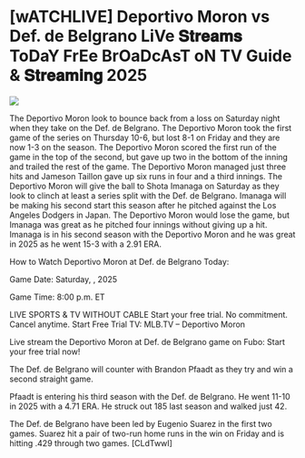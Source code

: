 # [wATCHLIVE] Deportivo Moron vs Def. de Belgrano LiVe 𝐒𝐭𝐫𝐞𝐚𝐦𝐬 ToDaY FrEe BrOaDcAsT oN TV Guide & 𝐒𝐭𝐫𝐞𝐚𝐦𝐢𝐧𝐠  2025  
  
  
[![](https://i.imgur.com/qSNzIqt.png)](https://movie.rssnews.media/ztaRKhL.php)  
  
The Deportivo Moron look to bounce back from a loss on Saturday night when they take on the Def. de Belgrano. The Deportivo Moron took the first game of the series on Thursday 10-6, but lost 8-1 on Friday and they are now 1-3 on the season. The Deportivo Moron scored the first run of the game in the top of the second, but gave up two in the bottom of the inning and trailed the rest of the game. The Deportivo Moron managed just three hits and Jameson Taillon gave up six runs in four and a third innings. The Deportivo Moron will give the ball to Shota Imanaga on Saturday as they look to clinch at least a series split with the Def. de Belgrano. Imanaga will be making his second start this season after he pitched against the Los Angeles Dodgers in Japan. The Deportivo Moron would lose the game, but Imanaga was great as he pitched four innings without giving up a hit. Imanaga is in his second season with the Deportivo Moron and he was great in 2025 as he went 15-3 with a 2.91 ERA.

How to Watch Deportivo Moron at Def. de Belgrano Today:

Game Date: Saturday, , 2025

Game Time: 8:00 p.m. ET

LIVE SPORTS & TV WITHOUT CABLE
Start your free trial. No commitment. Cancel anytime.
Start Free Trial
TV: MLB.TV – Deportivo Moron

Live stream the Deportivo Moron at Def. de Belgrano game on Fubo: Start your free trial now!

The Def. de Belgrano will counter with Brandon Pfaadt as they try and win a second straight game.

Pfaadt is entering his third season with the Def. de Belgrano. He went 11-10 in 2025 with a 4.71 ERA. He struck out 185 last season and walked just 42.

The Def. de Belgrano have been led by Eugenio Suarez in the first two games. Suarez hit a pair of two-run home runs in the win on Friday and is hitting .429 through two games. [CLdTwwI]